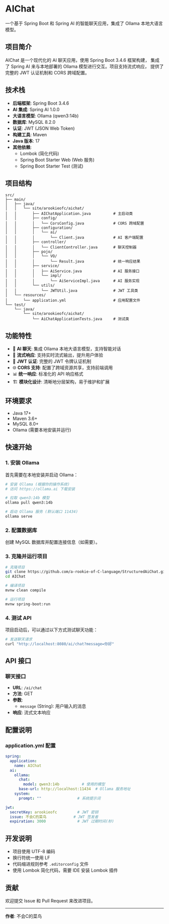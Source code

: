 # AIChat
一个基于 Spring Boot 和 Spring AI 的智能聊天应用，集成了 Ollama 本地大语言模型。
## 项目简介
AIChat 是一个现代化的 AI 聊天应用，使用 Spring Boot 3.4.6 框架构建，
集成了 Spring AI 来与本地部署的 Ollama 模型进行交互。项目支持流式响应，
提供了完整的 JWT 认证机制和 CORS 跨域配置。
## 技术栈
- **后端框架**: Spring Boot 3.4.6
- **AI 集成**: Spring AI 1.0.0
- **大语言模型**: Ollama (qwen3:14b)
- **数据库**: MySQL 8.2.0
- **认证**: JWT (JSON Web Token)
- **构建工具**: Maven
- **Java 版本**: 17
- **其他依赖**:
    - Lombok (简化代码)
    - Spring Boot Starter Web (Web 服务)
    - Spring Boot Starter Test (测试)
## 项目结构

```
src/
├── main/
│   ├── java/
│   │   └── site/arookieofc/aichat/
│   │       ├── AIChatApplication.java          # 主启动类
│   │       ├── config/
│   │       │   └── CorsConfig.java             # CORS 跨域配置
│   │       ├── configuration/
│   │       │   └── ai/
│   │       │       └── Client.java             # AI 客户端配置
│   │       ├── controller/
│   │       │   └── ClientController.java       # 聊天控制器
│   │       ├── pojo/
│   │       │   └── VO/
│   │       │       └── Result.java             # 统一响应结果
│   │       ├── service/
│   │       │   ├── AiService.java              # AI 服务接口
│   │       │   └── impl/
│   │       │       └── AiServiceImpl.java      # AI 服务实现
│   │       └── utils/
│   │           └── JWTUtil.java                # JWT 工具类
│   └── resources/
│       └── application.yml                     # 应用配置文件
└── test/
    └── java/
        └── site/arookieofc/aichat/
            └── AiChatApplicationTests.java     # 测试类
```

## 功能特性

- 🤖 **AI 聊天**: 集成 Ollama 本地大语言模型，支持智能对话
- 🔄 **流式响应**: 支持实时流式输出，提升用户体验
- 🔐 **JWT 认证**: 完整的 JWT 令牌认证机制
- 🌐 **CORS 支持**: 配置了跨域资源共享，支持前端调用
- 📊 **统一响应**: 标准化的 API 响应格式
- 🏗️ **模块化设计**: 清晰地分层架构，易于维护和扩展

## 环境要求

- Java 17+
- Maven 3.6+
- MySQL 8.0+
- Ollama (需要本地安装并运行)

## 快速开始

### 1. 安装 Ollama

首先需要在本地安装并启动 Ollama：

```bash
# 安装 Ollama (根据你的操作系统)
# 访问 https://ollama.ai 下载安装

# 拉取 qwen3:14b 模型
ollama pull qwen3:14b

# 启动 Ollama 服务 (默认端口 11434)
ollama serve
```

### 2. 配置数据库

创建 MySQL 数据库并配置连接信息（如需要）。

### 3. 克隆并运行项目

```bash
# 克隆项目
git clone https://github.com/a-rookie-of-C-language/StructuredAiChat.git
cd AIChat

# 编译项目
mvnw clean compile

# 运行项目
mvnw spring-boot:run
```

### 4. 测试 API

项目启动后，可以通过以下方式测试聊天功能：

```bash
# 发送聊天请求
curl "http://localhost:8080/ai/chat?message=你好"
```

## API 接口

### 聊天接口

- **URL**: `/ai/chat`
- **方法**: GET
- **参数**:
    - `message` (String): 用户输入的消息
- **响应**: 流式文本响应

## 配置说明

### application.yml 配置

```yaml
spring:
  application:
    name: AIChat
  ai:
    ollama:
      chat:
        model: qwen3:14b          # 使用的模型
      base-url: http://localhost:11434  # Ollama 服务地址
    system:
      prompt: ""                # 系统提示词

jwt:
  secretKey: arookieofc         # JWT 密钥
  issue: 不会C的菜鸟            # JWT 签发者
  expiration: 3000              # JWT 过期时间(秒)
```

## 开发说明

- 项目使用 UTF-8 编码
- 换行符统一使用 LF
- 代码缩进规则参考 `.editorconfig` 文件
- 使用 Lombok 简化代码，需要 IDE 安装 Lombok 插件

## 贡献

欢迎提交 Issue 和 Pull Request 来改进项目。

---
**作者**: 不会C的菜鸟
        